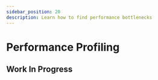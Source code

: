 ```yaml
---
sidebar_position: 20
description: Learn how to find performance bottlenecks
---
```


# Performance Profiling

## Work In Progress